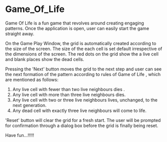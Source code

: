 # Game_Of_Life

Game Of Life is a fun game that revolves around creating engaging patterns. Once the application is open, user can easily start the game straight away.

On the Game Play Window, the grid is automatically created according to the size of the screen. The size of the each cell is set default irrespective of the dimensions of the screen. The red dots on the grid show the a live cell and blank places show the dead cells.

Pressing the 'Next' button moves the grid to the next step and user can see the next formation of the pattern according to rules of Game of Life , which are mentioned as follows:

1. Any live cell with fewer than two live neighbours dies .
2. Any live cell with more than three live neighbours dies.
3. Any live cell with two or three live neighbours lives, unchanged, to the next generation.
4. Any dead cell with exactly three live neighbours will come to life.

'Reset' button will clear the grid for a fresh start. The user will be prompted for confirmation through a dialog box before the grid is finally being reset.


Have fun...!!!!!
